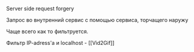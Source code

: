 Server side request forgery

Запрос во внутренний сервис с помощью сервиса, торчащего наружу

Чаще всего как то фильтруется.

Фильтр IP-adress'а и localhost - [[Vid2Gif]]